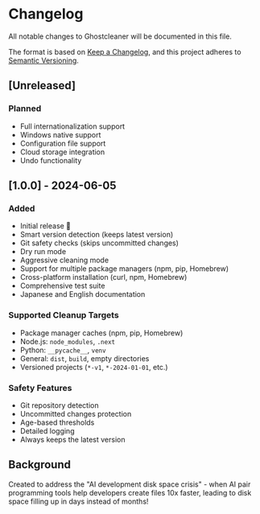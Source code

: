# Changelog

All notable changes to Ghostcleaner will be documented in this file.

The format is based on [Keep a Changelog](https://keepachangelog.com/en/1.0.0/),
and this project adheres to [Semantic Versioning](https://semver.org/spec/v2.0.0.html).

## [Unreleased]

### Planned
- Full internationalization support
- Windows native support
- Configuration file support
- Cloud storage integration
- Undo functionality

## [1.0.0] - 2024-06-05

### Added
- Initial release 🎉
- Smart version detection (keeps latest version)
- Git safety checks (skips uncommitted changes)
- Dry run mode
- Aggressive cleaning mode
- Support for multiple package managers (npm, pip, Homebrew)
- Cross-platform installation (curl, npm, Homebrew)
- Comprehensive test suite
- Japanese and English documentation

### Supported Cleanup Targets
- Package manager caches (npm, pip, Homebrew)
- Node.js: `node_modules`, `.next`
- Python: `__pycache__`, `venv`
- General: `dist`, `build`, empty directories
- Versioned projects (`*-v1`, `*-2024-01-01`, etc.)

### Safety Features
- Git repository detection
- Uncommitted changes protection
- Age-based thresholds
- Detailed logging
- Always keeps the latest version

## Background

Created to address the "AI development disk space crisis" - when AI pair programming tools help developers create files 10x faster, leading to disk space filling up in days instead of months!